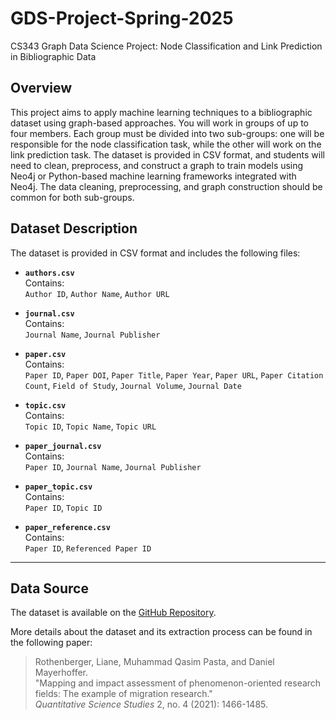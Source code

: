 # GDS-Project-Spring-2025
CS343 Graph Data Science Project: Node Classification and Link Prediction in Bibliographic Data

## Overview
This project aims to apply machine learning techniques to a bibliographic dataset using graph-based approaches. You will work in groups of up to four members. Each group must be divided into two sub-groups: one will be responsible for the node classification task, while the other will work on the link prediction task. The dataset is provided in CSV format, and students will need to clean, preprocess, and construct a graph to train models using Neo4j or Python-based machine learning frameworks integrated with Neo4j. The data cleaning, preprocessing, and graph construction should be common for both sub-groups.

## Dataset Description

The dataset is provided in CSV format and includes the following files:

- **`authors.csv`**  
  Contains:  
  `Author ID`, `Author Name`, `Author URL`

- **`journal.csv`**  
  Contains:  
  `Journal Name`, `Journal Publisher`

- **`paper.csv`**  
  Contains:  
  `Paper ID`, `Paper DOI`, `Paper Title`, `Paper Year`, `Paper URL`, `Paper Citation Count`, `Field of Study`, `Journal Volume`, `Journal Date`

- **`topic.csv`**  
  Contains:  
  `Topic ID`, `Topic Name`, `Topic URL`

- **`paper_journal.csv`**  
  Contains:  
  `Paper ID`, `Journal Name`, `Journal Publisher`

- **`paper_topic.csv`**  
  Contains:  
  `Paper ID`, `Topic ID`

- **`paper_reference.csv`**  
  Contains:  
  `Paper ID`, `Referenced Paper ID`

---

## Data Source

The dataset is available on the [GitHub Repository](https://github.com/Rubabshah1/GDS-Project](https://github.com/habib-university/cs343-project)).


More details about the dataset and its extraction process can be found in the following paper:

> Rothenberger, Liane, Muhammad Qasim Pasta, and Daniel Mayerhoffer.  
> "Mapping and impact assessment of phenomenon-oriented research fields: The example of migration research."  
> *Quantitative Science Studies* 2, no. 4 (2021): 1466-1485.


